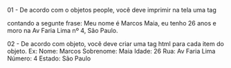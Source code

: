 01 - De acordo com o objetos people, você deve imprimir na tela uma tag <p> contando a segunte frase: Meu nome é Marcos Maia, eu tenho 26 anos e moro na Av Faria Lima nº 4, São Paulo.

02 - De acordo com objeto, você deve criar uma tag html para cada item do objeto. Ex:
<span>Nome: Marcos</span>
<span>Sobrenome: Maia</span>
<span>Idade: 26</span>
<span>Rua: Av Faria Lima</span>
<span>Número: 4</span>
<span>Estado: São Paulo</span>